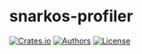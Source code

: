 # snarkos-profiler

[![Crates.io](https://img.shields.io/crates/v/snarkos-profiler.svg?color=neon)](https://crates.io/crates/snarkos-profiler)
[![Authors](https://img.shields.io/badge/authors-Aleo-orange.svg)](../AUTHORS)
[![License](https://img.shields.io/badge/License-GPLv3-blue.svg)](./LICENSE.md)
